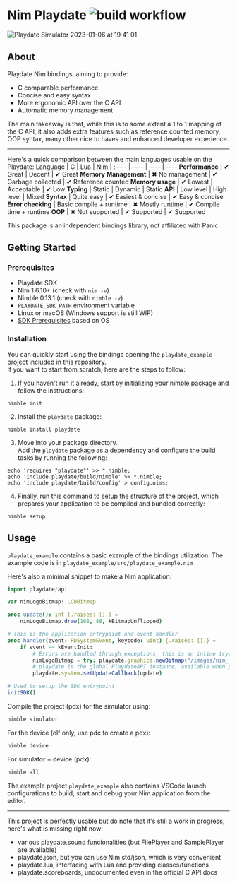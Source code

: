 # Nim Playdate ![build workflow](https://github.com/samdze/playdate-nim/actions/workflows/build.yml/badge.svg)
![Playdate Simulator 2023-01-06 at 19 41 01](https://user-images.githubusercontent.com/19392104/211077589-09d1c9ee-02a4-4804-8c2b-6a8ad1850ec3.png)

## About
Playdate Nim bindings, aiming to provide:
- C comparable performance
- Concise and easy syntax
- More ergonomic API over the C API
- Automatic memory management

The main takeaway is that, while this is to some extent a 1 to 1 mapping of the C API, it also adds extra features such as reference counted memory, OOP syntax, many other nice to haves and enhanced developer experience.

<hr>

Here's a quick comparison between the main languages usable on the Playdate:
Language | C | Lua | Nim  |
:---- | ---- | ---- | ----
**Performance** | ✔ Great | Decent | ✔ Great
**Memory Management** | ✖ No management | ✔ Garbage collected | ✔ Reference counted
**Memory usage** | ✔ Lowest | Acceptable | ✔ Low
**Typing** | Static | Dynamic | Static
**API** | Low level | High level | Mixed
**Syntax** | Quite easy | ✔ Easiest & concise | ✔ Easy & concise
**Error checking** | Basic compile + runtime | ✖ Mostly runtime | ✔ Compile time + runtime
**OOP** | ✖ Not supported | ✔ Supported | ✔ Supported

This package is an independent bindings library, not affiliated with Panic.

## Getting Started

### Prerequisites

- Playdate SDK
- Nim 1.6.10+ (check with `nim -v`)
- Nimble 0.13.1 (check with `nimble -v`)
- `PLAYDATE_SDK_PATH` environment variable
- Linux or macOS (Windows support is still WIP)
- [SDK Prerequisites](https://sdk.play.date/Inside%20Playdate%20with%20C.html#_prerequisites) based on OS

### Installation

You can quickly start using the bindings opening the `playdate_example` project included in this repository.<br>
If you want to start from scratch, here are the steps to follow:

1. If you haven't run it already, start by initializing your nimble package and follow the instructions:

```
nimble init
```

2. Install the `playdate` package:

```
nimble install playdate
```

3. Move into your package directory.<br>
Add the `playdate` package as a dependency and configure the build tasks by running the following:

```
echo 'requires "playdate"' >> *.nimble;
echo 'include playdate/build/nimble' >> *.nimble;
echo 'include playdate/build/config' > config.nims;
```

4. Finally, run this command to setup the structure of the project, which prepares your application to be compiled and bundled correctly:

```
nimble setup
```

## Usage

`playdate_example` contains a basic example of the bindings utilization.
The example code is in `playdate_example/src/playdate_example.nim`

Here's also a minimal snippet to make a Nim application:
```nim
import playdate/api

var nimLogoBitmap: LCDBitmap

proc update(): int {.raises: [].} =
    nimLogoBitmap.draw(168, 88, kBitmapUnflipped)

# This is the application entrypoint and event handler
proc handler(event: PDSystemEvent, keycode: uint) {.raises: [].} =
    if event == kEventInit:
        # Errors are handled through exceptions, this is an inline try/except
        nimLogoBitmap = try: playdate.graphics.newBitmap("/images/nim_logo") except: nil
        # playdate is the global PlaydateAPI instance, available when playdate/api is imported 
        playdate.system.setUpdateCallback(update)

# Used to setup the SDK entrypoint
initSDK()
```

Compile the project (pdx) for the simulator using:
```sh
nimble simulator
```
For the device (elf only, use pdc to create a pdx):
```sh
nimble device
```
For simulator + device (pdx):
```sh
nimble all
```

The example project `playdate_example` also contains VSCode launch configurations to build, start and debug your Nim application from the editor.

---
This project is perfectly usable but do note that it's still a work in progress, here's what is missing right now:
- various playdate.sound funcionalities (but FilePlayer and SamplePlayer are available)
- playdate.json, but you can use Nim std/json, which is very convenient
- playdate.lua, interfacing with Lua and providing classes/functions
- playdate.scoreboards, undocumented even in the official C API docs
